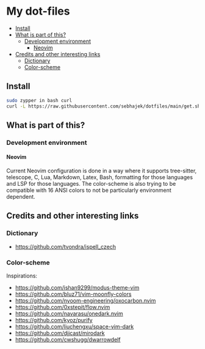 # My dot-files

<!-- toc -->

- [Install](#install)
- [What is part of this?](#what-is-part-of-this)
  - [Development environment](#development-environment)
    - [Neovim](#neovim)
- [Credits and other interesting links](#credits-and-other-interesting-links)
  - [Dictionary](#dictionary)
  - [Color-scheme](#color-scheme)

<!-- tocstop -->

## Install

```bash
sudo zypper in bash curl
curl -L https://raw.githubusercontent.com/sebhajek/dotfiles/main/get.sh | bash
```

## What is part of this?

### Development environment

#### Neovim

Current Neovim configuration is done in a way where it supports tree-sitter,
telescope, C, Lua, Markdown, Latex, Bash, formatting for those languages and LSP
for those languages.
The color-scheme is also trying to be compatible with 16 ANSI colors to not be
particularly environment dependent.

## Credits and other interesting links

### Dictionary

- https://github.com/tvondra/ispell_czech

### Color-scheme

Inspirations:

- https://github.com/ishan9299/modus-theme-vim
- https://github.com/bluz71/vim-moonfly-colors
- https://github.com/nyoom-engineering/oxocarbon.nvim
- https://github.com/0xstepit/flow.nvim
- https://github.com/navarasu/onedark.nvim
- https://github.com/kyoz/purify
- https://github.com/liuchengxu/space-vim-dark
- https://github.com/djjcast/mirodark
- https://github.com/cwshugg/dwarrowdelf
